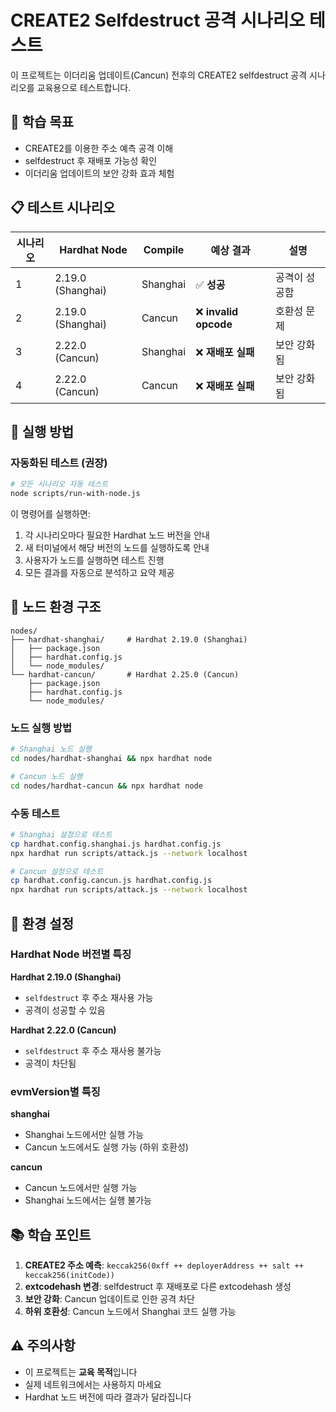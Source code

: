 # CREATE2 Selfdestruct 공격 시나리오 테스트

이 프로젝트는 이더리움 업데이트(Cancun) 전후의 CREATE2 selfdestruct 공격 시나리오를 교육용으로 테스트합니다.

## 🎯 학습 목표

- CREATE2를 이용한 주소 예측 공격 이해
- selfdestruct 후 재배포 가능성 확인
- 이더리움 업데이트의 보안 강화 효과 체험

## 📋 테스트 시나리오

| 시나리오 | Hardhat Node | Compile | 예상 결과 | 설명 |
|---------|-------------|---------|-----------|------|
| 1 | 2.19.0 (Shanghai) | Shanghai | ✅ **성공** | 공격이 성공함 |
| 2 | 2.19.0 (Shanghai) | Cancun | ❌ **invalid opcode** | 호환성 문제 |
| 3 | 2.22.0 (Cancun) | Shanghai | ❌ **재배포 실패** | 보안 강화됨 |
| 4 | 2.22.0 (Cancun) | Cancun | ❌ **재배포 실패** | 보안 강화됨 |

## 🚀 실행 방법

### 자동화된 테스트 (권장)

```bash
# 모든 시나리오 자동 테스트
node scripts/run-with-node.js
```

이 명령어를 실행하면:
1. 각 시나리오마다 필요한 Hardhat 노드 버전을 안내
2. 새 터미널에서 해당 버전의 노드를 실행하도록 안내
3. 사용자가 노드를 실행하면 테스트 진행
4. 모든 결과를 자동으로 분석하고 요약 제공

## 📁 노드 환경 구조

```
nodes/
├── hardhat-shanghai/     # Hardhat 2.19.0 (Shanghai)
│   ├── package.json
│   ├── hardhat.config.js
│   └── node_modules/
└── hardhat-cancun/       # Hardhat 2.25.0 (Cancun)
    ├── package.json
    ├── hardhat.config.js
    └── node_modules/
```

### 노드 실행 방법

```bash
# Shanghai 노드 실행
cd nodes/hardhat-shanghai && npx hardhat node

# Cancun 노드 실행
cd nodes/hardhat-cancun && npx hardhat node
```

### 수동 테스트

```bash
# Shanghai 설정으로 테스트
cp hardhat.config.shanghai.js hardhat.config.js
npx hardhat run scripts/attack.js --network localhost

# Cancun 설정으로 테스트
cp hardhat.config.cancun.js hardhat.config.js
npx hardhat run scripts/attack.js --network localhost
```

## 🔧 환경 설정

### Hardhat Node 버전별 특징

**Hardhat 2.19.0 (Shanghai)**
- `selfdestruct` 후 주소 재사용 가능
- 공격이 성공할 수 있음

**Hardhat 2.22.0 (Cancun)**  
- `selfdestruct` 후 주소 재사용 불가능
- 공격이 차단됨

### evmVersion별 특징

**shanghai**
- Shanghai 노드에서만 실행 가능
- Cancun 노드에서도 실행 가능 (하위 호환성)

**cancun**
- Cancun 노드에서만 실행 가능
- Shanghai 노드에서는 실행 불가능

## 📚 학습 포인트

1. **CREATE2 주소 예측**: `keccak256(0xff ++ deployerAddress ++ salt ++ keccak256(initCode))`
2. **extcodehash 변경**: selfdestruct 후 재배포로 다른 extcodehash 생성
3. **보안 강화**: Cancun 업데이트로 인한 공격 차단
4. **하위 호환성**: Cancun 노드에서 Shanghai 코드 실행 가능

## ⚠️ 주의사항

- 이 프로젝트는 **교육 목적**입니다
- 실제 네트워크에서는 사용하지 마세요
- Hardhat 노드 버전에 따라 결과가 달라집니다 